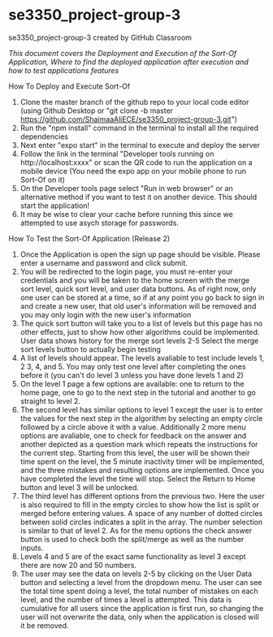 # se3350_project-group-3
se3350_project-group-3 created by GitHub Classroom

*This document covers the Deployment and Execution of the Sort-Of Application, Where to find the deployed application after execution and how to test applications features*

 How To Deploy and Execute Sort-Of
 1. Clone the master branch of the github repo to your local code editor (using Github Desktop or "git clone -b master https://github.com/ShaimaaAliECE/se3350_project-group-3.git")
 2. Run the "npm install" command in the terminal to install all the required dependencies
 3. Next enter "expo start" in the terminal to execute and deploy the server
 4. Follow the link in the terminal "Developer tools running on http://localhost:xxxx" or scan the QR code to run the application on a mobile device (You need the expo app on your mobile phone to run Sort-Of on it)
 5. On the Developer tools page select "Run in web browser" or an alternative method if you want to test it on another device. This should start the application!
 6. It may be wise to clear your cache before running this since we attempted to use asych storage for passwords.
 
 How To Test the Sort-Of Application (Release 2)
 1. Once the Application is open the sign up page should be visible. Please enter a username and password and click submit.
 2. You will be redirected to the login page, you must re-enter your credentials and you will be taken to the home screen with the merge sort level, quick sort level, and user data buttons.
    As of right now, only one user can be stored at a time, so if at any point you go back to sign in and create a new user, that old user's information will be removed and you may only login with the new user's information
 3. The quick sort button will take you to a list of levels but this page has no other effects, just to show how other algorithms could be implemented. User data shows history for the merge sort levels 2-5
    Select the merge sort levels button to actually begin testing
 4. A list of levels should appear. The levels avaliable to test include levels 1, 2 3, 4, and 5. You may only test one level after completing the ones before it (you can't do level 3 unless you have done levels 1 and 2)
 5. On the level 1 page a few options are available: one to return to the home page, one to go to the next step in the tutorial and another to go straight to level 2.
 6. The second level has similar options to level 1 except the user is to enter the values for the next step in the algorithm by selecting an empty circle followed by a circle above it with a value.
    Additionally 2 more menu options are avaliable, one to check for feedback on the answer and another depicted as a question mark which repeats the instructions for the current step.
    Starting from this level, the user will be shown their time spent on the level, the 5 minute inactivity timer will be implemented, and the three mistakes and resulting options are implemented.
    Once you have completed the level the time will stop. Select the Return to Home button and level 3 will be unlocked.
 7. The third level has different options from the previous two. Here the user is also required to fill in the empty circles to show how the list is split or merged before entering values.
    A space of any number of dotted circles between solid circles indicates a split in the array. The number selection is similar to that of level 2. As for the menu options the check answer button is used to check both the split/merge as well as the number inputs.
 8. Levels 4 and 5 are of the exact same functionality as level 3 except there are now 20 and 50 numbers.
 9. The user may see the data on levels 2-5 by clicking on the User Data button and selecting a level from the dropdown menu. The user can see the total time spent doing a level, the total number of mistakes on each level, and the number of times a level is attempted.
    This data is cumulative for all users since the application is first run, so changing the user will not overwrite the data, only when the application is closed will it be removed.
